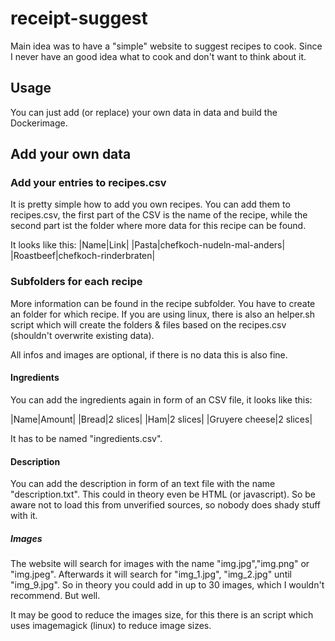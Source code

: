 # receipt-suggest

Main idea was to have a "simple" website to suggest recipes to cook. Since I never have an good idea what to cook and don't want to think about it.

## Usage
You can just add (or replace) your own data in data and build the Dockerimage.


## Add your own data
### Add your entries to recipes.csv
It is pretty simple how to add you own recipes. You can add them to recipes.csv, the first part of the CSV is the name of the recipe, while the second part ist the folder where more data for this recipe can be found.

It looks like this:
|Name|Link|
|Pasta|chefkoch-nudeln-mal-anders|
|Roastbeef|chefkoch-rinderbraten|

### Subfolders for each recipe
More information can be found in the recipe subfolder. You have to create an folder for which recipe. If you are using linux, there is also an helper.sh script which will create the folders & files based on the recipes.csv (shouldn't overwrite existing data).

All infos and images are optional, if there is no data this is also fine.

#### Ingredients
You can add the ingredients again in form of an CSV file, it looks like this:

|Name|Amount|
|Bread|2 slices|
|Ham|2 slices|
|Gruyere cheese|2 slices|

It has to be named "ingredients.csv".

#### Description
You can add the description in form of an text file with the name "description.txt". This could in theory even be HTML (or javascript). So be aware not to load this from unverified sources, so nobody does shady stuff with it.

##### Images
The website will search for images with the name "img.jpg","img.png" or "img.jpeg". Afterwards it will search for "img_1.jpg", "img_2.jpg" until "img_9.jpg". So in theory you could add in up to 30 images, which I wouldn't recommend. But well.

It may be good to reduce the images size, for this there is an script which uses imagemagick (linux) to reduce image sizes.